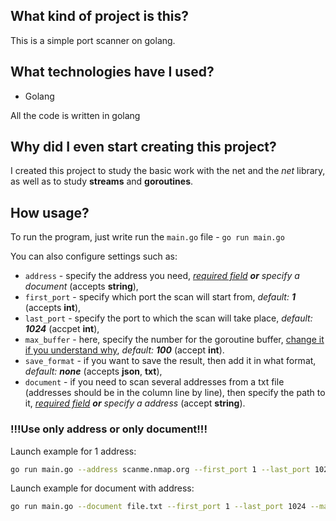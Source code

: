 ## What kind of project is this?
This is a simple port scanner on golang.

## What technologies have I used?
- Golang

All the code is written in golang

## Why did I even start creating this project?
I created this project to study the basic work with the net and the _net_ library, as well as to study **streams** and **goroutines**.

## How usage?
To run the program, just write run the `main.go` file - `go run main.go`

You can also configure settings such as:
- `address` - specify the address you need, _<u>required field</u> **or** specify a document_ (accepts **string**),
- `first_port` - specify which port the scan will start from, _default: **1**_ (accepts **int**),
- `last_port` - specify the port to which the scan will take place, _default: **1024**_ (accpet **int**),
- `max_buffer` - here, specify the number for the goroutine buffer, <u>change it if you understand why</u>, _default: **100**_ (accept **int**).
- `save_format` - if you want to save the result, then add it in what format, _default: **none**_ (accepts **json**, **txt**),
- `document` - if you need to scan several addresses from a txt file (addresses should be in the column line by line), then specify the path to it, _<u>required field</u> **or** specify a address_ (accept **string**).

### **!!!Use only address or only document!!!**

Launch example for 1 address:
```bash
go run main.go --address scanme.nmap.org --first_port 1 --last_port 1024 --max_buffer 100 --save_format json
```

Launch example for document with address:
```bash
go run main.go --document file.txt --first_port 1 --last_port 1024 --max_buffer 100 --save_format json
```
